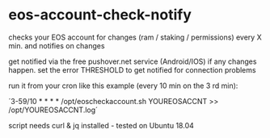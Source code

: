 # eos-account-check-notify
checks your EOS account for changes (ram / staking / permissions) every X min. and notifies on changes

get notified via the free pushover.net service (Android/IOS) if any changes happen. 
set the error THRESHOLD to get notified for connection problems

run it from your cron like this example (every 10 min on the 3 rd min):

´3-59/10 * * * * /opt/eoscheckaccount.sh YOUREOSACCNT >> /opt/YOUREOSACCNT.log´

script needs curl & jq installed - tested on Ubuntu 18.04 
